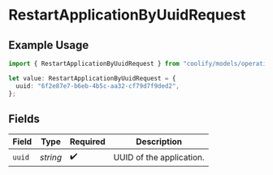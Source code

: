 # RestartApplicationByUuidRequest

## Example Usage

```typescript
import { RestartApplicationByUuidRequest } from "coolify/models/operations";

let value: RestartApplicationByUuidRequest = {
  uuid: "6f2e87e7-b6eb-4b5c-aa32-cf79d7f9ded2",
};
```

## Fields

| Field                    | Type                     | Required                 | Description              |
| ------------------------ | ------------------------ | ------------------------ | ------------------------ |
| `uuid`                   | *string*                 | :heavy_check_mark:       | UUID of the application. |